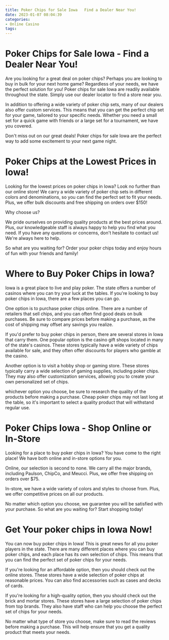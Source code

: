 ```yaml
---
title: Poker Chips for Sale Iowa   Find a Dealer Near You!
date: 2023-01-07 08:04:39
categories:
- Online Casino
tags:
---
```



#  Poker Chips for Sale Iowa - Find a Dealer Near You!

Are you looking for a great deal on poker chips? Perhaps you are looking to buy in bulk for your next home game? Regardless of your needs, we have the perfect solution for you! Poker chips for sale Iowa are readily available throughout the state. Simply use our dealer locator to find a store near you.

In addition to offering a wide variety of poker chip sets, many of our dealers also offer custom services. This means that you can get the perfect chip set for your game, tailored to your specific needs. Whether you need a small set for a quick game with friends or a large set for a tournament, we have you covered.

Don't miss out on our great deals! Poker chips for sale Iowa are the perfect way to add some excitement to your next game night.

#  Poker Chips at the Lowest Prices in Iowa!

Looking for the lowest prices on poker chips in Iowa? Look no further than our online store! We carry a wide variety of poker chip sets in different colors and denominations, so you can find the perfect set to fit your needs. Plus, we offer bulk discounts and free shipping on orders over $150!

Why choose us?

We pride ourselves on providing quality products at the best prices around. Plus, our knowledgeable staff is always happy to help you find what you need. If you have any questions or concerns, don't hesitate to contact us! We're always here to help.

So what are you waiting for? Order your poker chips today and enjoy hours of fun with your friends and family!

#  Where to Buy Poker Chips in Iowa? 

Iowa is a great place to live and play poker. The state offers a number of casinos where you can try your luck at the tables. If you're looking to buy poker chips in Iowa, there are a few places you can go.

One option is to purchase poker chips online. There are a number of retailers that sell chips, and you can often find good deals on bulk purchases. Be sure to compare prices before making a purchase, as the cost of shipping may offset any savings you realize.

If you'd prefer to buy poker chips in person, there are several stores in Iowa that carry them. One popular option is the casino gift shops located in many of the state's casinos. These stores typically have a wide variety of chips available for sale, and they often offer discounts for players who gamble at the casino.

Another option is to visit a hobby shop or gaming store. These stores typically carry a wide selection of gaming supplies, including poker chips. They may also offer customization services, allowing you to create your own personalized set of chips.

 whichever option you choose, be sure to research the quality of the products before making a purchase. Cheap poker chips may not last long at the table, so it's important to select a quality product that will withstand regular use.

#  Poker Chips Iowa - Shop Online or In-Store

Looking for a place to buy poker chips in Iowa? You have come to the right place! We have both online and in-store options for you.

Online, our selection is second to none. We carry all the major brands, including Paulson, ChipCo, and Meucci. Plus, we offer free shipping on orders over $75.

In-store, we have a wide variety of colors and styles to choose from. Plus, we offer competitive prices on all our products.

No matter which option you choose, we guarantee you will be satisfied with your purchase. So what are you waiting for? Start shopping today!

#  Get Your poker chips in Iowa Now!

You can now buy poker chips in Iowa! This is great news for all you poker players in the state. There are many different places where you can buy poker chips, and each place has its own selection of chips. This means that you can find the perfect set of poker chips for your needs.

If you're looking for an affordable option, then you should check out the online stores. These stores have a wide selection of poker chips at reasonable prices. You can also find accessories such as cases and decks of cards.

If you're looking for a high-quality option, then you should check out the brick and mortar stores. These stores have a large selection of poker chips from top brands. They also have staff who can help you choose the perfect set of chips for your needs.

No matter what type of store you choose, make sure to read the reviews before making a purchase. This will help ensure that you get a quality product that meets your needs.